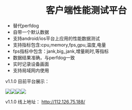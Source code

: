 <h1 align="center">客户端性能测试平台</h1>
<ul>
    <li>替代perfdog</li>
    <li>自带一个默认数据</li>
    <li>支持android/ios平台上应用的性能数据测试</li>
    <li>支持指标包含:cpu,memory,fps,gpu,温度,电量</li>
    <li>fps指标中包含：jank,big_jank,增量耗时,等指标</li>
    <li>数据结果准确，与perfdog一致</li>
    <li>实时记录设备画面</li>
    <li>支持局域网内使用</li>
</ul>
v1.1.0 目前平台展示：

![](../../Users/happyelements/Desktop/kuaidi/ppp1.png)![](../../Users/happyelements/Desktop/kuaidi/ppp2.png)![](../../Users/happyelements/Desktop/kuaidi/ppp3.png)![](../../Users/happyelements/Desktop/kuaidi/ppp4.png)

v1.1.0 线上地址：
http://112.126.75.188/